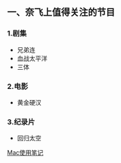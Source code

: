 ## 一、奈飞上值得关注的节目

### 1.剧集
- 兄弟连
- 血战太平洋
- 三体

### 2.电影
- 黄金硬汉

### 3.纪录片
- 回归太空

[Mac使用笔记][def]


[def]: ./Mac使用笔记.md